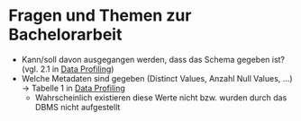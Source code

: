 # Fragen und Themen zur Bachelorarbeit

- Kann/soll davon ausgegangen werden, dass das Schema gegeben ist? (vgl. 2.1 in [Data Profiling])
- Welche Metadaten sind gegeben (Distinct Values, Anzahl Null Values, ...) → Tabelle 1 in [Data Profiling]
  - Wahrscheinlich existieren diese Werte nicht bzw. wurden durch das DBMS nicht aufgestellt

[Data Profiling]: https://link.springer.com/article/10.1007/s00778-015-0389-y "Profiling relational data: a survey"
[Key discovery]: https://www.vldb.org/pvldb/vol7/p301-heise.pdf
[Metronome projekt]: https://hpi.de/naumann/projects/data-profiling-and-analytics/metanome-data-profiling.html
